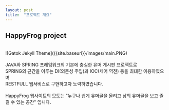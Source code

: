 ```yaml
---
layout: post
title:  "프로젝트 개요"
---
```


## HappyFrog project

<br>
![Gatok Jekyll Theme]({{site.baseurl}}/images/main.PNG)<br>
<br>
JAVA와 SPRING 프레임워크의 기본에 충실한 유머 게시판 프로젝트로<br>
SPRING의 근간을 이루는 DI(의존성 주입)과 IOC(제어 역전) 등을 최대한 이용하였으며<br>
RESTFULL 웹서비스로 구현하고자 노력하였습니다.<br><br>
HappyFrog 웹사이트의 모토는 "누구나 쉽게 유머글을 올리고 남의 유머글을 보고 즐길 수 있는 공간" 입니다.
